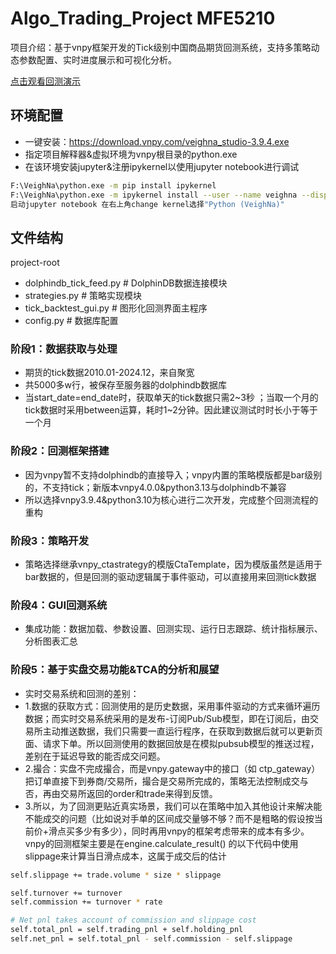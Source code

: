 # Algo_Trading_Project MFE5210

项目介绍：基于vnpy框架开发的Tick级别中国商品期货回测系统，支持多策略动态参数配置、实时进度展示和可视化分析。

[点击观看回测演示](https://owyenliu.github.io/video-demo/)

## 环境配置
- 一键安装：https://download.vnpy.com/veighna_studio-3.9.4.exe
- 指定项目解释器&虚拟环境为vnpy根目录的python.exe
- 在该环境安装jupyter&注册ipykernel以使用jupyter notebook进行调试
```bash
F:\VeighNa\python.exe -m pip install ipykernel
F:\VeighNa\python.exe -m ipykernel install --user --name veighna --display-name "Python (VeighNa)"
启动jupyter notebook 在右上角change kernel选择"Python (VeighNa)"
```

## 文件结构
project-root
 - dolphindb_tick_feed.py # DolphinDB数据连接模块
 - strategies.py # 策略实现模块
 - tick_backtest_gui.py # 图形化回测界面主程序
 - config.py # 数据库配置

### 阶段1：数据获取与处理
- 期货的tick数据2010.01-2024.12，来自聚宽
- 共5000多w行，被保存至服务器的dolphindb数据库
- 当start_date=end_date时，获取单天的tick数据只需2~3秒 ；当取一个月的tick数据时采用between运算，耗时1~2分钟。因此建议测试时时长小于等于一个月

### 阶段2：回测框架搭建
- 因为vnpy暂不支持dolphindb的直接导入；vnpy内置的策略模版都是bar级别的，不支持tick；新版本vnpy4.0.0&python3.13与dolphindb不兼容
- 所以选择vnpy3.9.4&python3.10为核心进行二次开发，完成整个回测流程的重构

### 阶段3：策略开发
- 策略选择继承vnpy_ctastrategy的模版CtaTemplate，因为模版虽然是适用于bar数据的，但是回测的驱动逻辑属于事件驱动，可以直接用来回测tick数据


### 阶段4：GUI回测系统
- 集成功能：数据加载、参数设置、回测实现、运行日志跟踪、统计指标展示、分析图表汇总

### 阶段5：基于实盘交易功能&TCA的分析和展望
- 实时交易系统和回测的差别：
- 1.数据的获取方式：回测使用的是历史数据，采用事件驱动的方式来循环遍历数据；而实时交易系统采用的是发布-订阅Pub/Sub模型，即在订阅后，由交易所主动推送数据，我们只需要一直运行程序，在获取到数据后就可以更新页面、请求下单。所以回测使用的数据回放是在模拟pubsub模型的推送过程，差别在于延迟导致的能否成交问题。
- 2.撮合：实盘不完成撮合，而是vnpy.gateway中的接口（如 ctp_gateway）把订单直接下到券商/交易所，撮合是交易所完成的，策略无法控制成交与否，再由交易所返回的order和trade来得到反馈。
- 3.所以，为了回测更贴近真实场景，我们可以在策略中加入其他设计来解决能不能成交的问题（比如说对手单的区间成交量够不够？而不是粗略的假设按当前价+滑点买多少有多少），同时再用vnpy的框架考虑带来的成本有多少。
vnpy的回测框架主要是在engine.calculate_result() 的以下代码中使用slippage来计算当日滑点成本，这属于成交后的估计
```bash
self.slippage += trade.volume * size * slippage

self.turnover += turnover
self.commission += turnover * rate

# Net pnl takes account of commission and slippage cost
self.total_pnl = self.trading_pnl + self.holding_pnl
self.net_pnl = self.total_pnl - self.commission - self.slippage
```

  
